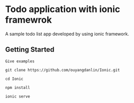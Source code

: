 # Todo application with ionic framewrok

A sample todo list app developed by using ionic framework.

## Getting Started

```
Give examples
```
```
git clone https://github.com/ouyangdanlin/Ionic.git
```
```
cd Ionic
```

```
npm install
```
```
ionic serve
```
